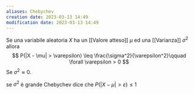 ```yaml
---
aliases: Chebychev
creation date: 2023-03-13 14:49
modification date: 2023-03-13 14:49
---
```

Se una variabile aleatoria $X$ ha un [[Valore atteso]] $\mu$ ed una [[Varianza]] $\sigma^2$ allora
$$
P(|X - \mu| > \varepsilon) \leq \frac{\sigma^2}{\varepsilon^2}\qquad \forall \varepsilon > 0
$$
Se $\sigma^2 \approx 0$. 

se $\sigma^2$ è grande Chebychev dice che $P(|X - \mu|> \varepsilon) \leq 1$ 

